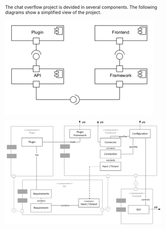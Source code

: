 The chat overflow project is devided in several components. The following diagrams show a simplified view of the project.

![](/img/component.png)

![](/img/class.png)
